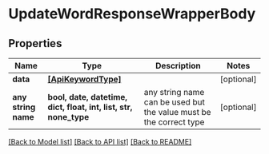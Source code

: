 # UpdateWordResponseWrapperBody


## Properties
Name | Type | Description | Notes
------------ | ------------- | ------------- | -------------
**data** | [**[ApiKeywordType]**](ApiKeywordType.md) |  | [optional] 
**any string name** | **bool, date, datetime, dict, float, int, list, str, none_type** | any string name can be used but the value must be the correct type | [optional]

[[Back to Model list]](../README.md#documentation-for-models) [[Back to API list]](../README.md#documentation-for-api-endpoints) [[Back to README]](../README.md)


